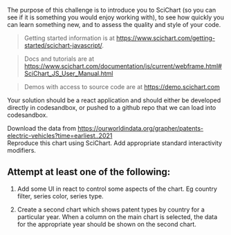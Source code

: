 The purpose of this challenge is to introduce you to SciChart (so you can see if it is something you would enjoy working with), to see how quickly you can learn something new, and to assess the quality and style of your code.

> Getting started information is at https://www.scichart.com/getting-started/scichart-javascript/.  

> Docs and tutorials are at https://www.scichart.com/documentation/js/current/webframe.html#SciChart_JS_User_Manual.html  

> Demos with access to source code are at https://demo.scichart.com

Your solution should be a react application and should either be developed directly in codesandbox, or pushed to a github repo that we can load into codesandbox.

Download the data from https://ourworldindata.org/grapher/patents-electric-vehicles?time=earliest..2021  
Reproduce this chart using SciChart.  Add appropriate standard interactivity modifiers. 

## Attempt at least one of the following:

1. Add some UI in react to control some aspects of the chart. Eg country filter, series color, series type.

2. Create a second chart which shows patent types by country for a particular year. When a column on the main chart is selected, the data for the appropriate year should be shown on the second chart.